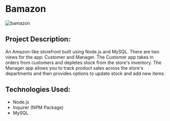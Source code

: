 # Bamazon

![bamazon](https://cloud.githubusercontent.com/assets/11364825/25068312/67485c34-222d-11e7-9c00-ec44dadae3af.gif)

## Project Description:

An Amazon-like storefront built using Node.js and MySQL. There are two views for the app: Customer and Manager. The Customer app takes in orders from customers and depletes stock from the store's inventory. The Manager app allows you to track product sales across the store's departments and then provides options to update stock and add new items.

## Technologies Used:

* Node.js
* Inquirer (NPM Package)
* MySQL

